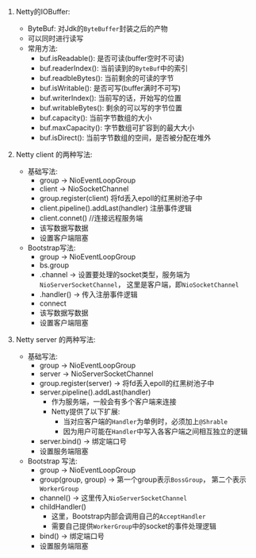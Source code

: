 1. Netty的IOBuffer:
    - ByteBuf: 对Jdk的`ByteBuffer`封装之后的产物
    - 可以同时进行读写
    - 常用方法:
        - buf.isReadable(): 是否可读(buffer空时不可读)
        - buf.readerIndex(): 当前读到的`ByteBuf`中的索引
        - buf.readbleBytes(): 当前剩余的可读的字节
        - buf.isWritable(): 是否可写(buffer满时不可写)
        - buf.writerIndex(): 当前写的话，开始写的位置
        - buf.writableBytes(): 剩余的可以写的字节位置
        - buf.capacity(): 当前字节数组的大小
        - buf.maxCapacity(): 字节数组可扩容到的最大大小
        - buf.isDirect(): 当前字节数组的空间，是否被分配在堆外
        
2. Netty client 的两种写法:
    - 基础写法:
        - group -> NioEventLoopGroup
        - client -> NioSocketChannel
        - group.register(client) 将fd丢入epoll的红黑树池子中
        - client.pipeline().addLast(handler) 注册事件逻辑
        - client.connet() //连接远程服务端
        - 该写数据写数据
        - 设置客户端阻塞
    - Bootstrap写法:
        - group -> NioEventLoopGroup
        - bs.group
        - .channel -> 设置要处理的socket类型，服务端为`NioServerSocketChannel`，
        这里是客户端，即`NioSocketChannel`
        - .handler() -> 传入注册事件逻辑
        - connect
        - 该写数据写数据
        - 设置客户端阻塞
   
3. Netty server 的两种写法:
    - 基础写法:
        - group -> NioEventLoopGroup
        - server -> NioServerSocketChannel
        - group.register(server) -> 将fd丢入epoll的红黑树池子中
        - server.pipeline().addLast(handler)
            - 作为服务端，一般会有多个客户端来连接
            - Netty提供了以下扩展:
                - 当对应客户端的`Handler`为单例时，必须加上`@Shrable`
                - 因为用户可能在`Handler`中写入各客户端之间相互独立的逻辑
        - server.bind() -> 绑定端口号
        - 设置服务端阻塞
    - Bootstrap 写法:
        - group -> NioEventLoopGroup 
        - group(group, group) -> 第一个group表示`BossGroup`，
        第二个表示`WorkerGroup`
        - channel() -> 这里传入`NioServerSocketChannel`
        - childHandler()
            - 这里，Bootstrap内部会调用自己的`AcceptHandler`
            - 需要自己提供`WorkerGroup`中的socket的事件处理逻辑
        - bind() -> 绑定端口号
        - 设置服务端阻塞